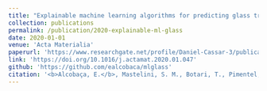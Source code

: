 ```yaml
---
title: "Explainable machine learning algorithms for predicting glass transition temperatures"
collection: publications
permalink: /publication/2020-explainable-ml-glass
date: 2020-01-01
venue: 'Acta Materialia'
paperurl: 'https://www.researchgate.net/profile/Daniel-Cassar-3/publication/338931718_Explainable_Machine_Learning_Algorithms_To_Predict_Glass_Transition_Temperature/links/5e38756492851c7f7f1a383f/Explainable-Machine-Learning-Algorithms-To-Predict-Glass-Transition-Temperature.pdf'
link: 'https://doi.org/10.1016/j.actamat.2020.01.047'
github: 'https://github.com/ealcobaca/mlglass'
citation: '<b>Alcobaça, E.</b>, Mastelini, S. M., Botari, T., Pimentel, B. A., Cassar, D. R., de Leon Ferreira, A. C. P., & Zanotto, E. D. (2020). <i>Explainable machine learning algorithms for predicting glass transition temperatures</i>. <b>Acta Materialia</b>'
---
```

